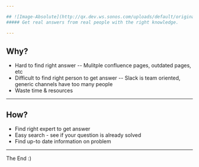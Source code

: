 ```yaml
---

## ![Image-Absolute](http://qx.dev.ws.sonos.com/uploads/default/original/1X/a9c45f007dc2897136c6c748906ff9d0b338492a.png)
##### Get real answers from real people with the right knowledge.

---
```


## Why?

- Hard to find right answer
-- Mulitple confluence pages, outdated pages, etc
- Difficult to find right person to get answer
-- Slack is team oriented, generic channels have too many people
- Waste time & resources

---

## How?

- Find right expert to get answer
- Easy search - see if your question is already solved
- Find up-to date information on problem

---

The End :)
